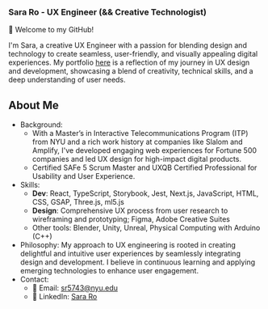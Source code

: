 ### Sara Ro - UX Engineer (&& Creative Technologist) 

👋 Welcome to my GitHub! 

I'm Sara, a creative UX Engineer with a passion for blending design and technology to create seamless, user-friendly, and visually appealing digital experiences. My portfolio [here](https://sarawr.sotion.site/) is a reflection of my journey in UX design and development, showcasing a blend of creativity, technical skills, and a deep understanding of user needs.

## About Me
- Background:
    - With a Master’s in Interactive Telecommunications Program (ITP) from NYU and a rich work history at companies like Slalom and Amplify, I've developed engaging web experiences for Fortune 500 companies and led UX design for high-impact digital products.
    - Certified SAFe 5 Scrum Master and UXQB Certified Professional for Usability and User Experience.
- Skills:
    - **Dev**: React, TypeScript, Storybook, Jest, Next.js, JavaScript, HTML, CSS, GSAP, Three.js, ml5.js
    - **Design**: Comprehensive UX process from user research to wireframing and prototyping; Figma, Adobe Creative Suites
    - Other tools: Blender, Unity, Unreal, Physical Computing with Arduino (C++)
- Philosophy: My approach to UX engineering is rooted in creating delightful and intuitive user experiences by seamlessly integrating design and development. I believe in continuous learning and applying emerging technologies to enhance user engagement.
- Contact: 
    - 📧 Email: sr5743@nyu.edu
    - 🔗 LinkedIn: [Sara Ro](https://www.linkedin.com/in/sararo/)
